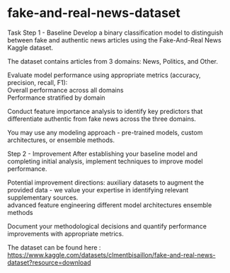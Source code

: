 # fake-and-real-news-dataset

Task 
Step 1 - Baseline 
Develop a binary classification model to distinguish between fake and authentic news articles using the Fake-And-Real News Kaggle dataset.  
 
The dataset contains articles from 3 domains: News, Politics, and Other.  
 
Evaluate model performance using appropriate metrics (accuracy, precision, recall, F1):  
Overall performance across all domains  
Performance stratified by domain  
 
Conduct feature importance analysis to identify key predictors that differentiate authentic from fake news across the three domains.  
 
You may use any modeling approach - pre-trained models, custom architectures, or ensemble methods.  

Step 2 - Improvement 
After establishing your baseline model and completing initial analysis, implement techniques to improve model performance.  
 
Potential improvement directions: 
auxiliary datasets to augment the provided data - we value your expertise in identifying relevant supplementary sources.  
advanced feature engineering 
different model architectures 
ensemble methods 
 
Document your methodological decisions and quantify performance improvements with appropriate metrics.  


The dataset can be found here :
https://www.kaggle.com/datasets/clmentbisaillon/fake-and-real-news-dataset?resource=download
